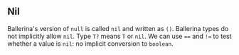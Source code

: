 ## Nil

Ballerina's version of `null` is called `nil` and written as `()`. Ballerina types do not implicitly allow `nil`. Type `T?` means `T` or `nil`. We can use `==` and `!=` to test whether a value is `nil`: no implicit conversion to `boolean`.